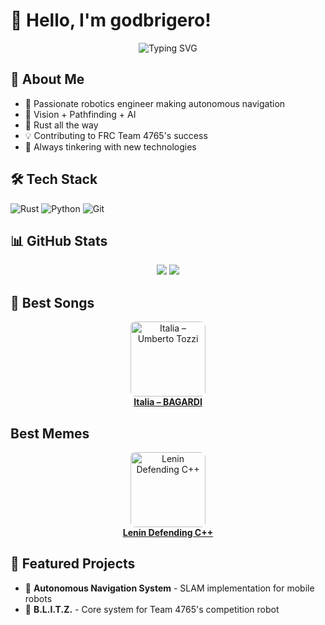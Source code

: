 # 👋 Hello, I'm godbrigero! 

<div align="center">
  <img src="https://readme-typing-svg.herokuapp.com?font=Fira+Code&pause=1000&color=00FF00&center=true&vCenter=true&width=435&lines=11th+Grade+Robotics+Engineer;SLAM+%26+Pathfinding+Developer;Rust+Language+Enthusiast;FRC+Team+4765+Member" alt="Typing SVG" />
</div>

## 🚀 About Me
- 🤖 Passionate robotics engineer making autonomous navigation
- 🎯 Vision + Pathfinding + AI
- 🦀 Rust all the way
- 💡 Contributing to FRC Team 4765's success
- 🔧 Always tinkering with new technologies

## 🛠️ Tech Stack
![Rust](https://img.shields.io/badge/-Rust-000000?style=flat&logo=rust)
![Python](https://img.shields.io/badge/-Python-3776AB?style=flat&logo=python&logoColor=white)
![Git](https://img.shields.io/badge/-Git-F05032?style=flat&logo=git&logoColor=white)

## 📊 GitHub Stats
<div align="center">
  <img src="https://github-readme-stats.vercel.app/api?username=godbrigero&show_icons=true&theme=radical" />
  <img src="https://github-readme-streak-stats.herokuapp.com/?user=godbrigero&theme=radical" />
</div>

## 🎵 Best Songs

<p align="center">
  <a href="https://open.spotify.com/track/2yr6dN5nvbRpIyKePCuQ1j?si=vGUlDZclTVeuOQcAsjhRdA">
    <img
      src="https://image-cdn-fa.spotifycdn.com/image/ab67616d00001e023f5eb3046c81a86fc5e075f7"
      alt="Italia – Umberto Tozzi"
      width="120"
      style="border-radius:8px;"
    />
    <br/>
    <strong>Italia – BAGARDI</strong>
  </a>
</p>

## Best Memes

<p align="center">
  <a href="https://www.youtube.com/watch?v=WPrSZvvt9Ow&ab_channel=HCPP">
    <img
      src="https://img.youtube.com/vi/WPrSZvvt9Ow/0.jpg"
      alt="Lenin Defending C++"
      width="120"
      style="border-radius:8px;"
    />
    <br/>
    <strong>Lenin Defending C++</strong>
  </a>
</p>


## 🌟 Featured Projects
- 🤖 **Autonomous Navigation System** - SLAM implementation for mobile robots
- 🦾 **B.L.I.T.Z.** - Core system for Team 4765's competition robot